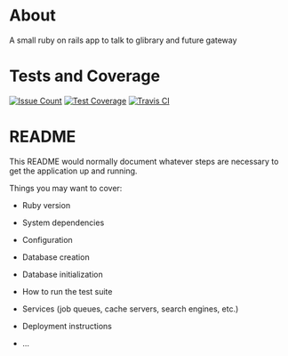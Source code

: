 # About

A small ruby on rails app to talk to glibrary and future gateway

# Tests and Coverage

[![Issue Count](https://codeclimate.com/github/brucellino/rasr-app/badges/issue_count.svg)](https://codeclimate.com/github/brucellino/rasr-app) [![Test Coverage](https://codeclimate.com/github/brucellino/rasr-app/badges/coverage.svg)](https://codeclimate.com/github/brucellino/rasr-app/coverage) [![Travis CI](https://img.shields.io/travis/brucellino/rasr-app.svg?style=flat-square)](https://travis-ci.org/brucellino/rasr-app) 

# README

This README would normally document whatever steps are necessary to get the
application up and running.

Things you may want to cover:

* Ruby version

* System dependencies

* Configuration

* Database creation

* Database initialization

* How to run the test suite

* Services (job queues, cache servers, search engines, etc.)

* Deployment instructions

* ...
